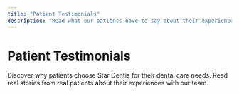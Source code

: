 ```yaml
---
title: "Patient Testimonials"
description: "Read what our patients have to say about their experience at Star Dentis"
---
```


# Patient Testimonials

Discover why patients choose Star Dentis for their dental care needs. Read real stories from real patients about their experiences with our team.
